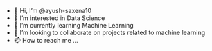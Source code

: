 - 👋 Hi, I’m @ayush-saxena10
- 👀 I’m interested in Data Science
- 🌱 I’m currently learning Machine Learning
- 💞️ I’m looking to collaborate on projects related to machine learning
- 📫 How to reach me ...

<!---
ayush-saxena10/ayush-saxena10 is a ✨ special ✨ repository because its `README.md` (this file) appears on your GitHub profile.
You can click the Preview link to take a look at your changes.
--->
